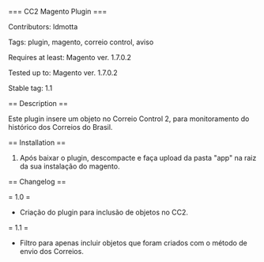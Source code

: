 === CC2 Magento Plugin ===

Contributors: ldmotta

Tags: plugin, magento, correio control, aviso

Requires at least: Magento ver. 1.7.0.2

Tested up to: Magento ver. 1.7.0.2

Stable tag: 1.1


== Description ==


Este plugin insere um objeto no Correio Control 2, para monitoramento do histórico dos Correios do Brasil.


== Installation ==

1. Após baixar o plugin, descompacte e faça upload da pasta "app" na raiz da sua instalação do magento.


== Changelog ==

= 1.0 =
* Criação do plugin para inclusão de objetos no CC2.

= 1.1 =
* Filtro para apenas incluir objetos que foram criados com o método de envio dos Correios.

